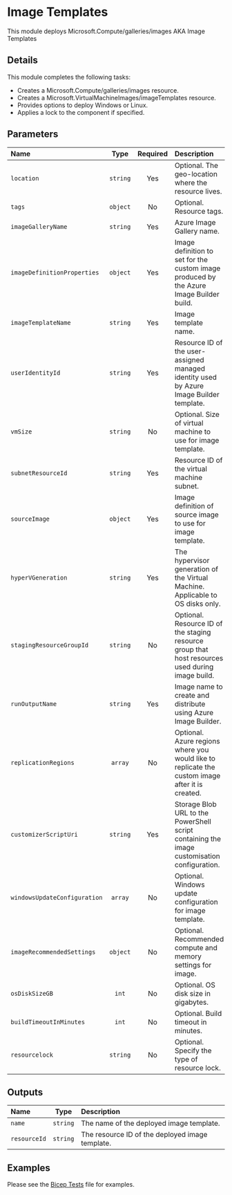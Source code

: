 # Image Templates

This module deploys Microsoft.Compute/galleries/images AKA Image Templates

## Details

This module completes the following tasks:

- Creates a Microsoft.Compute/galleries/images resource.
- Creates a Microsoft.VirtualMachineImages/imageTemplates resource.
- Provides options to deploy Windows or Linux.
- Applies a lock to the component if specified.

## Parameters

| Name                         | Type     | Required | Description                                                                                      |
| :--------------------------- | :------: | :------: | :----------------------------------------------------------------------------------------------- |
| `location`                   | `string` | Yes      | Optional. The geo-location where the resource lives.                                             |
| `tags`                       | `object` | No       | Optional. Resource tags.                                                                         |
| `imageGalleryName`           | `string` | Yes      | Azure Image Gallery name.                                                                        |
| `imageDefinitionProperties`  | `object` | Yes      | Image definition to set for the custom image produced by the Azure Image Builder build.          |
| `imageTemplateName`          | `string` | Yes      | Image template name.                                                                             |
| `userIdentityId`             | `string` | Yes      | Resource ID of the user-assigned managed identity used by Azure Image Builder template.          |
| `vmSize`                     | `string` | No       | Optional. Size of virtual machine to use for image template.                                     |
| `subnetResourceId`           | `string` | Yes      | Resource ID of the virtual machine subnet.                                                       |
| `sourceImage`                | `object` | Yes      | Image definition of source image to use for image template.                                      |
| `hyperVGeneration`           | `string` | Yes      | The hypervisor generation of the Virtual Machine. Applicable to OS disks only.                   |
| `stagingResourceGroupId`     | `string` | No       | Optional. Resource ID of the staging resource group that host resources used during image build. |
| `runOutputName`              | `string` | Yes      | Image name to create and distribute using Azure Image Builder.                                   |
| `replicationRegions`         | `array`  | No       | Optional. Azure regions where you would like to replicate the custom image after it is created.  |
| `customizerScriptUri`        | `string` | Yes      | Storage Blob URL to the PowerShell script containing the image customisation configuration.      |
| `windowsUpdateConfiguration` | `array`  | No       | Optional. Windows update configuration for image template.                                       |
| `imageRecommendedSettings`   | `object` | No       | Optional. Recommended compute and memory settings for image.                                     |
| `osDiskSizeGB`               | `int`    | No       | Optional. OS disk size in gigabytes.                                                             |
| `buildTimeoutInMinutes`      | `int`    | No       | Optional. Build timeout in minutes.                                                              |
| `resourcelock`               | `string` | No       | Optional. Specify the type of resource lock.                                                     |

## Outputs

| Name         | Type     | Description                                     |
| :----------- | :------: | :---------------------------------------------- |
| `name`       | `string` | The name of the deployed image template.        |
| `resourceId` | `string` | The resource ID of the deployed image template. |

## Examples

Please see the [Bicep Tests](test/main.test.bicep) file for examples.
